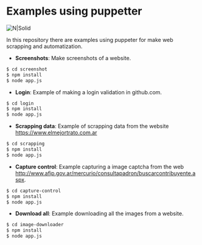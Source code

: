 # Examples using puppetter
![N|Solid](https://cdn-images-1.medium.com/max/641/1*4GVSbbdBhWr73IgBykO5hA.png)

In this repository there are examples using puppeter for make web scrapping and automatization.

- **Screenshots**: Make screenshots of a website.
```sh
$ cd screenshot
$ npm install
$ node app.js
```

- **Login**: Example of making a login validation in github.com.
```sh
$ cd login
$ npm install
$ node app.js
```

- **Scrapping data**: Example of scrapping data from the website https://www.elmejortrato.com.ar
```sh
$ cd scrapping
$ npm install
$ node app.js
```

- **Capture control**: Example capturing a image captcha from the web http://www.afip.gov.ar/mercurio/consultapadron/buscarcontribuyente.aspx.
```sh
$ cd capture-control
$ npm install
$ node app.js
```

- **Download all**: Example downloading all the images from a website.
```sh
$ cd image-downloader
$ npm install
$ node app.js
```
